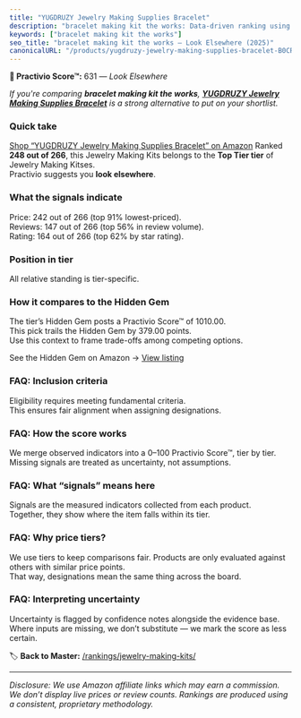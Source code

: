 ```yaml
---
title: "YUGDRUZY Jewelry Making Supplies Bracelet"
description: "bracelet making kit the works: Data-driven ranking using the Practivio Score™. Positioned by quality, value, demand, findability, momentum."
keywords: ["bracelet making kit the works"]
seo_title: "bracelet making kit the works — Look Elsewhere (2025)"
canonicalURL: "/products/yugdruzy-jewelry-making-supplies-bracelet-B0CR64GW1C/"
---
```


**🚫 Practivio Score™:** 631 — _Look Elsewhere_


*If you're comparing **bracelet making kit the works**, **[YUGDRUZY Jewelry Making Supplies Bracelet](https://www.amazon.com/dp/B0CR64GW1C?tag=practivio-20)** is a strong alternative to put on your shortlist.*
### Quick take
[Shop “YUGDRUZY Jewelry Making Supplies Bracelet” on Amazon](https://www.amazon.com/dp/B0CR64GW1C?tag=practivio-20)
Ranked **248 out of 266**, this Jewelry Making Kits belongs to the **Top Tier tier** of Jewelry Making Kitses.  
Practivio suggests you **look elsewhere**.

### What the signals indicate
Price: 242 out of 266 (top 91% lowest-priced).  
Reviews: 147 out of 266 (top 56% in review volume).  
Rating: 164 out of 266 (top 62% by star rating).  

### Position in tier
All relative standing is tier-specific.

### How it compares to the Hidden Gem
The tier’s Hidden Gem posts a Practivio Score™ of 1010.00.  
This pick trails the Hidden Gem by 379.00 points.  
Use this context to frame trade-offs among competing options.  

See the Hidden Gem on Amazon → [View listing](https://www.amazon.com/dp/B00BOZ79UO?tag=practivio-20)

### FAQ: Inclusion criteria
Eligibility requires meeting fundamental criteria.  
This ensures fair alignment when assigning designations.

### FAQ: How the score works
We merge observed indicators into a 0–100 Practivio Score™, tier by tier.  
Missing signals are treated as uncertainty, not assumptions.

### FAQ: What “signals” means here
Signals are the measured indicators collected from each product.  
Together, they show where the item falls within its tier.

### FAQ: Why price tiers?
We use tiers to keep comparisons fair. Products are only evaluated against others with similar price points.  
That way, designations mean the same thing across the board.

### FAQ: Interpreting uncertainty
Uncertainty is flagged by confidence notes alongside the evidence base.  
Where inputs are missing, we don’t substitute — we mark the score as less certain.


🏷️ **Back to Master:** [/rankings/jewelry-making-kits/](/rankings/jewelry-making-kits/)

---
_Disclosure: We use Amazon affiliate links which may earn a commission. We don’t display live prices or review counts. Rankings are produced using a consistent, proprietary methodology._
